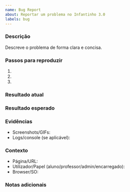 ```yaml
---
name: Bug Report
about: Reportar um problema no Infantinho 3.0
labels: bug
---
```


### Descrição
Descreve o problema de forma clara e concisa.

### Passos para reproduzir
1. 
2. 
3. 

### Resultado atual


### Resultado esperado


### Evidências
- Screenshots/GIFs:
- Logs/console (se aplicável):

### Contexto
- Página/URL:
- Utilizador/Papel (aluno/professor/admin/encarregado):
- Browser/SO:

### Notas adicionais


